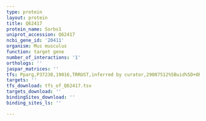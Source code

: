 ```yaml
---
type: protein
layout: protein
title: Q62417
protein_name: Sorbs1
uniprot_accession: Q62417
ncbi_gene_id: '20411'
organism: Mus musculus
function: target gene
number_of_interactions: '1'
orthologs: ''
jaspar_matrices: ''
tfs: Pparg,P37238,19016,TRRUST,inferred by curator,29087512%5Buid%5D+OR+10734046%5Buid%5D+OR+9843961%5Buid%5D,Yes
targets: ''
tfs_download: tfs_of_Q62417.tsv
targets_download: ''
bindingSites_download: ''
binding_sites_ls: ''

---
```

